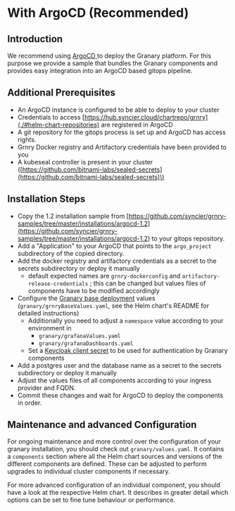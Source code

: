 # With ArgoCD \(Recommended\)

## Introduction

We recommend using [ArgoCD ](https://argoproj.github.io/argo-cd/)to deploy the Granary platform. For this purpose we provide a sample that bundles the Granary components and provides easy integration into an ArgoCD based gitops pipeline. 

## Additional Prerequisites

* An ArgoCD instance is configured to be able to deploy to your cluster
* Credentials to access [https://hub.syncier.cloud/chartrepo/grnry](./#helm-chart-repositories) are registered in ArgoCD
* A git repository for the gitops process is set up and ArgoCD has access rights.
* Grnry Docker registry and Artifactory credentials have been provided to you 
* A kubeseal controller is present in your cluster \([https://github.com/bitnami-labs/sealed-secrets](https://github.com/bitnami-labs/sealed-secrets)\)

## Installation Steps

* Copy the 1.2 installation sample from [https://github.com/syncier/grnry-samples/tree/master/installations/argocd-1.2](https://github.com/syncier/grnry-samples/tree/master/installations/argocd-1.2) to your gitops repository.
* Add a "Application" to your ArgoCD that points to the `argo_project` subdirectory of the copied directory.
* Add the docker registry and artifactory credentials as a secret to the secrets subdirectory or deploy it manually
  * default expected names are `grnry-dockerconfig` and `artifactory-release-credentials` ; this can be changed but values files of components have to be modified accordingly
* Configure the [Granary base deployment](with-helm/granary-base-deployment.md) values \(`granary/grnryBaseValues.yaml`, see the Helm chart's README for detailed instructions\)
  * Additionally you need to adjust a `namespace` value according to your environment in
    * `granary/grafanaValues.yaml`
    * `granary/grafanaDashboards.yaml`
  * Set a [Keycloak client secret](https://www.keycloak.org/docs/latest/securing_apps/#_client_authentication_adapter) to be used for authentication by Granary components
* Add a postgres user and the database name as a secret to the secrets subdirectory or deploy it manually
* Adjust the values files of all components according to your ingress provider and FQDN.
* Commit these changes and wait for ArgoCD to deploy the components in order.

## Maintenance and advanced Configuration

For ongoing maintenance and more control over the configuration of your granary installation, you should check out `granary/values.yaml`. It contains a `components` section where all the Helm chart sources and versions of the different components are defined. These can be adjusted to perform upgrades to individual cluster components if necessary.

For more advanced configuration of an individual component, you should have a look at the respective Helm chart. It describes in greater detail which options can be set to fine tune behaviour or performance.

